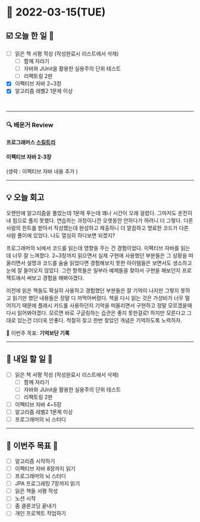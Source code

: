 # 📆 2022-03-15(TUE)
## ☑️ 오늘 한 일 📑
- [ ] 읽은 책 서평 작성 (작성완료시 리스트에서 삭제) 
  - [ ] 함께 자라기 
  - [ ] 자바와 JUnit을 활용한 실용주의 단위 테스트
  - [ ] 리팩토링 2판
- [x] 이펙티브 자바 2~3장
- [x] 알고리즘 레벨2 1문제 이상
<br>

***

### 🔍️ 배운거 Review

#### 프로그래머스 [스킬트리](https://github.com/Kyuwon53/Python-algorithm/tree/main/programmers/Level2/%EC%8A%A4%ED%82%AC%ED%8A%B8%EB%A6%AC)

#### 이펙티브 자바 2-3장 
(생략 : 이펙티브 자바 내용 추가 )

***

## 💡  오늘  회고

오랜만에 알고리즘을 풀었는데 1문제 푸는데 꽤나 시간이 오래 걸렸다. 그마저도 온전히 내 힘으로 풀지 못했다. 연습하는 과정이니깐 오랫동안 안하다가 하려니 더 그렇다. 
다른 사람의 힌트를 받아서 작성했는데 완성하고 제출하니 더 깔끔하고 명료한 코드가 다른 사람 풀이에 있었다. 나도 열심히 하다보면 되겠지? 

프로그래머의 뇌에서 코드를 읽는데 영향을 주는 건 경험이었다. 이펙티브 자바를 읽는 데 너무 잘 느껴졌다. 2~3장까지 읽으면서 실제 구현에 사용했던 부분들은 
그 상황을 떠올리면서 설명과 코드를 술술 읽었다면 경험해보지 못한 아이템들은 보면서도 생소하고 눈에 잘 들어오지 않았다. 그런 항목들은 일부러 예제들을 찾아서 
구현을 해보던지 프로젝트에서 써보고 경험을 해봐야겠다. 

이전에 읽은 책들도 확실히 사용하고 경험했던 부분들은 잘 기억이 나지만 그렇지 못하고 읽기만 했던 내용들은 정말 다 까먹어버렸다. 
책을 다시 읽는 것은 가성비가 너무 떨어지기 때문에 플래시 카드를 사용하던지 기억을 떠올리면서 구현하고 정말 모르겠을때 다시 읽어봐야겠다. 
모르면 바로 구글링하는 습관은 좋지 못한걸로! 하지만 모른다고 그대로 있는건 더더욱 안좋다. 적절히 찾고 한번 찾았던 개념은 기억하도록 노력하자.

🎯 이번주 목표: **기억보단 기록** 

***

## 🎯 내일 할 일 🎯
- [ ] 읽은 책 서평 작성 (작성완료시 리스트에서 삭제) 
  - [ ] 함께 자라기 
  - [ ] 자바와 JUnit을 활용한 실용주의 단위 테스트
  - [ ] 리팩토링 2판
- [ ] 이펙티브 자바 4~5장
- [ ] 알고리즘 레벨2 1문제 이상
- [ ] 프로그래머의 뇌 스터디

***

## 🏁 이번주 목표 🏁 
- [ ] 알고리즘 시작하기
- [ ] 이펙티브 자바 8장까지 읽기
- [ ] 프로그래머의 뇌 스터디
- [ ] JPA 프로그래밍 7장까지 읽기 
- [ ] 읽은 책들 서평 작성 
- [ ] 노션 시작
- [ ] 줌 클론코딩 끝내기
- [ ] 개인 프로젝트 작업하기 